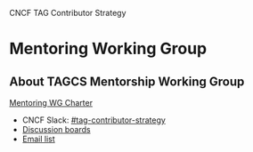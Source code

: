 CNCF TAG Contributor Strategy
# Mentoring Working Group


## About TAGCS Mentorship Working Group

[Mentoring WG Charter](https://github.com/cncf/tag-contributor-strategy/tree/main/mentoring)

* CNCF Slack: [#tag-contributor-strategy](https://cloud-native.slack.com/archives/CT6CWS1JN)
* [Discussion boards](https://github.com/cncf/mentoring/discussions)
* [Email list](https://lists.cncf.io/g/tag-cs-mentoring-wg/)

